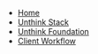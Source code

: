<!-- docs/_sidebar.md -->

* [Home](/)
* [Unthink Stack](unthink-stack.md)
* [Unthink Foundation](unthink-foundation.md)
* [Client Workflow](client-workflow.md)
